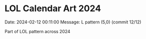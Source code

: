 # LOL Calendar Art 2024

Date: 2024-02-12 00:11:00
Message: L pattern (5,0) (commit 12/12)

Part of LOL pattern across 2024
